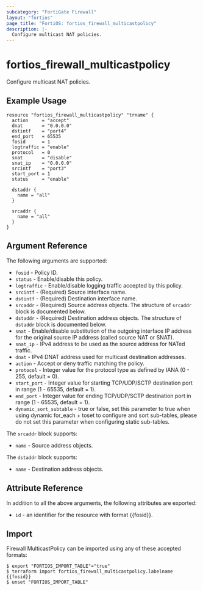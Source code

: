 ```yaml
---
subcategory: "FortiGate Firewall"
layout: "fortios"
page_title: "FortiOS: fortios_firewall_multicastpolicy"
description: |-
  Configure multicast NAT policies.
---
```


# fortios_firewall_multicastpolicy
Configure multicast NAT policies.

## Example Usage

```hcl
resource "fortios_firewall_multicastpolicy" "trname" {
  action     = "accept"
  dnat       = "0.0.0.0"
  dstintf    = "port4"
  end_port   = 65535
  fosid      = 1
  logtraffic = "enable"
  protocol   = 0
  snat       = "disable"
  snat_ip    = "0.0.0.0"
  srcintf    = "port3"
  start_port = 1
  status     = "enable"

  dstaddr {
    name = "all"
  }

  srcaddr {
    name = "all"
  }
}
```

## Argument Reference


The following arguments are supported:

* `fosid` - Policy ID.
* `status` - Enable/disable this policy.
* `logtraffic` - Enable/disable logging traffic accepted by this policy.
* `srcintf` - (Required) Source interface name.
* `dstintf` - (Required) Destination interface name.
* `srcaddr` - (Required) Source address objects. The structure of `srcaddr` block is documented below.
* `dstaddr` - (Required) Destination address objects. The structure of `dstaddr` block is documented below.
* `snat` - Enable/disable substitution of the outgoing interface IP address for the original source IP address (called source NAT or SNAT).
* `snat_ip` - IPv4 address to be used as the source address for NATed traffic.
* `dnat` - IPv4 DNAT address used for multicast destination addresses.
* `action` - Accept or deny traffic matching the policy.
* `protocol` - Integer value for the protocol type as defined by IANA (0 - 255, default = 0).
* `start_port` - Integer value for starting TCP/UDP/SCTP destination port in range (1 - 65535, default = 1).
* `end_port` -  Integer value for ending TCP/UDP/SCTP destination port in range (1 - 65535, default = 1).
* `dynamic_sort_subtable` - true or false, set this parameter to true when using dynamic for_each + toset to configure and sort sub-tables, please do not set this parameter when configuring static sub-tables.

The `srcaddr` block supports:

* `name` - Source address objects.

The `dstaddr` block supports:

* `name` - Destination address objects.


## Attribute Reference

In addition to all the above arguments, the following attributes are exported:
* `id` - an identifier for the resource with format {{fosid}}.

## Import

Firewall MulticastPolicy can be imported using any of these accepted formats:
```
$ export "FORTIOS_IMPORT_TABLE"="true"
$ terraform import fortios_firewall_multicastpolicy.labelname {{fosid}}
$ unset "FORTIOS_IMPORT_TABLE"
```
